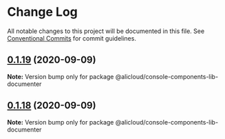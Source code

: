 # Change Log

All notable changes to this project will be documented in this file.
See [Conventional Commits](https://conventionalcommits.org) for commit guidelines.

## [0.1.19](https://github.com/aliyun/console-components/compare/@alicloud/console-components-lib-documenter@0.1.18...@alicloud/console-components-lib-documenter@0.1.19) (2020-09-09)

**Note:** Version bump only for package @alicloud/console-components-lib-documenter





## [0.1.18](https://github.com/aliyun/console-components/compare/@alicloud/console-components-lib-documenter@0.1.17...@alicloud/console-components-lib-documenter@0.1.18) (2020-09-09)

**Note:** Version bump only for package @alicloud/console-components-lib-documenter

